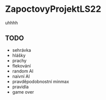# ZapoctovyProjektLS22

uhhhh

## TODO

- sehrávka
- hlášky
- prachy
- flekování
- random AI
- naivní AI
- pravděpodobnostní minmax
- pravidla
- game over
